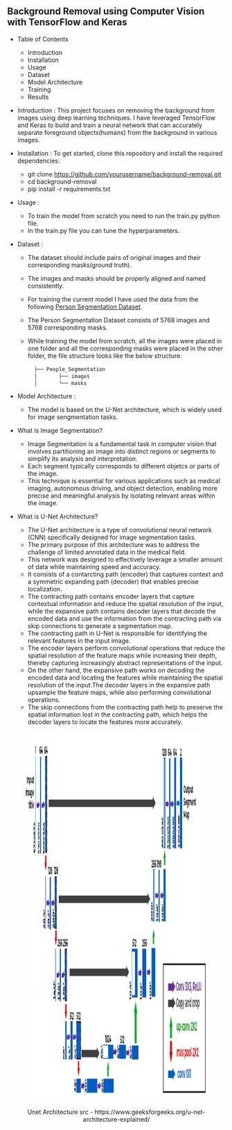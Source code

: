 ## Background Removal using Computer Vision with TensorFlow and Keras 

* Table of Contents
    - Introduction
    - Installation
    - Usage
    - Dataset
    - Model Architecture
    - Training
    - Results

* Introduction :
    This project focuses on removing the background from images using deep learning techniques. I have leveraged TensorFlow and Keras to build and train a neural network that can accurately separate foreground objects(humans) from the background in various images.

* Installation :
    To get started, clone this repository and install the required dependencies:
    - git clone https://github.com/yourusername/background-removal.git
    - cd background-removal
    - pip install -r requirements.txt

* Usage :
    - To train the model from scratch you need to run the train.py python file.
    - In the train.py file you can tune the hyperparameters.

* Dataset :
    - The dataset should include pairs of original images and their corresponding masks(ground truth).
    - The images and masks should be properly aligned and named consistently.
    - For training the current model I have used the data from the following [Person Segmentation Dataset](https://www.kaggle.com/datasets/nikhilroxtomar/person-segmentation?resource=download).
    - The Person Segmentation Dataset consists of 5768 images and 5768 corresponding masks.
    - While training the model from scratch, all the images were placed in one folder and all the corresponding masks were placed in the other folder, the file structure looks like the below structure:

            ├── People_Segmentation
            │       ├── images
            │       └── masks

* Model Architecture :
    - The model is based on the U-Net architecture, which is widely used for image sengmentation tasks.

+ What is Image Segmentation?
    - Image Segmentation is a fundamental task in computer vision that involves partitioning an image into distinct regions or segments to simplify its analysis and interpretation.
    - Each segment typically corresponds to different objetcs or parts of the image.
    - This technique is essential for various applications such as medical imaging, autonomous driving, and object detection, enabling more precise and meaningful analysis by isolating relevant areas within the image.

+ What is U-Net Architecture?
    - The U-Net architecture is a type of convolutional neural network (CNN) specifically designed for image segmentation tasks.
    - The primary purpose of this architecture was to address the challenge of limited annotated data in the medical field.
    - This network was designed to effectively leverage a smaller amount of data while maintaining speed and accuracy.
    - It consists of a contarcting path (encoder) that captures context and a symmetric expanding path (decoder) that enables precise localization.
    - The contracting path contains encoder layers that capture contextual information and reduce the spatial resolution of the input, while the expansive path contains decoder layers that decode the encoded data and use the information from the contracting path via skip connections to generate a segmentation map.
    - The contracting path in U-Net is responsible for identifying the relevant features in the input image. 
    - The encoder layers perform convolutional operations that reduce the spatial resolution of the feature maps while increasing their depth, thereby capturing increasingly abstract representations of the input.
    - On the other hand, the expansive path works on decoding the encoded data and locating the features while maintaining the spatial resolution of the input.The decoder layers in the expansive path upsample the feature maps, while also performing convolutional operations.
    - The skip connections from the contracting path help to preserve the spatial information lost in the contracting path, which helps the decoder layers to locate the features more accurately.

<!-- <img src="U-net.jpg" alt="Description of Image" style="width:300px; height:200px;"> -->

<figure> 
<p align="center">
  <img src="U-net.jpg" width="750px" height="850px" title="hover text" >
  <!-- <img src="U-net.jpg" width="350" alt="accessibility text"> -->
</p>
<div align="center">
    <figcaption style ="text-align:center">Unet Architecture src - https://www.geeksforgeeks.org/u-net-architecture-explained/</figcaption> 
</div>
</figure> 

